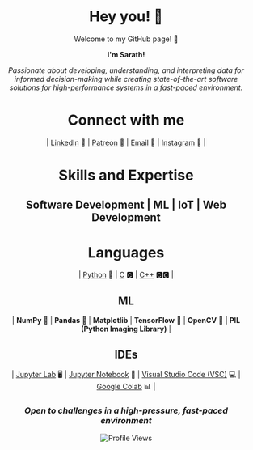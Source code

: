 <div align="center">

# Hey you! 👋
Welcome to my GitHub page! 🎉

<b>I'm Sarath!</b>
  
<i>Passionate about developing, understanding, and interpreting data for informed decision-making while creating state-of-the-art software solutions for high-performance systems in a fast-paced environment.</i>
  
# Connect with me 
| [LinkedIn](https://www.linkedin.com/in/srrtth/) 💼 | [Patreon](https://www.patreon.com/helpmebuystuff) 🎁 | [Email](mailto:legrand2252@gmail.com) 📧 | [Instagram](https://www.instagram.com/srrtth/) 📸 |

# Skills and Expertise
## Software Development | ML | IoT | Web Development

# Languages
| [Python](https://www.python.org/) 🐍 | [C](https://en.wikipedia.org/wiki/C_(programming_language)) 🅲 | [C++](https://en.wikipedia.org/wiki/C%2B%2B) 🅲🅲 |

## ML
| **NumPy** 🧮 | **Pandas** 🐼 | **Matplotlib** | **TensorFlow** 🧠 | **OpenCV** 👀 | **PIL (Python Imaging Library)** |

## IDEs
| [Jupyter Lab](https://jupyterlab.readthedocs.io/en/stable/) 🖥️ | [Jupyter Notebook](https://jupyter.org/) 📓 | [Visual Studio Code (VSC)](https://code.visualstudio.com/) 💻 | [Google Colab](https://colab.research.google.com/) 📊 |

### <i>Open to challenges in a high-pressure, fast-paced environment</i>

![Profile Views](https://komarev.com/ghpvc/?username=srrtth)
</div>
